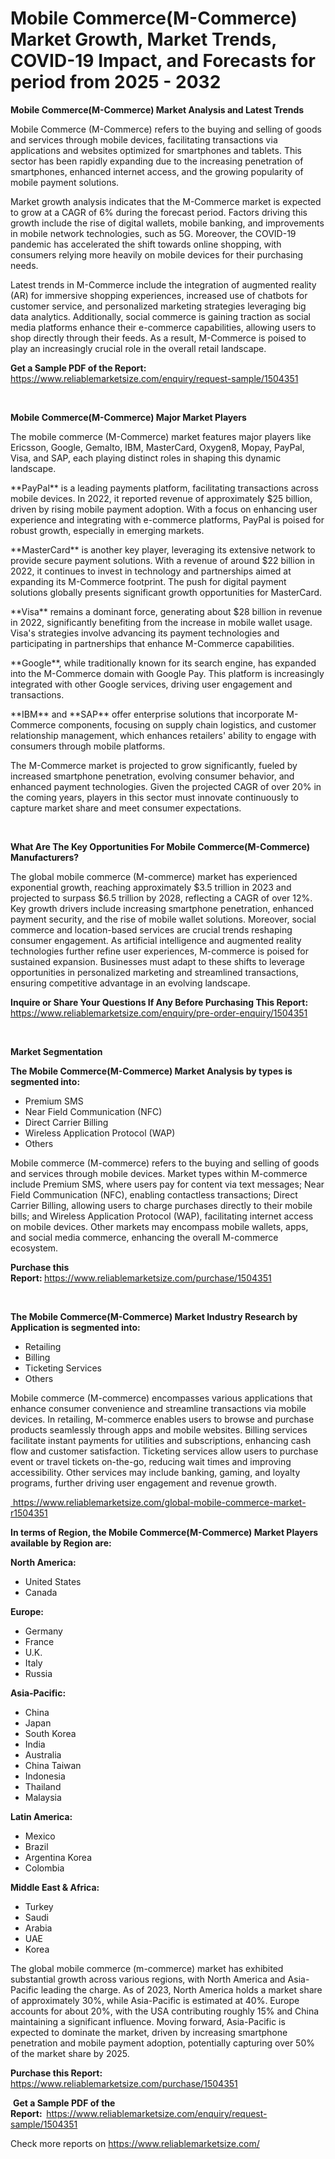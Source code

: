 <p><h1>Mobile Commerce(M-Commerce) Market Growth, Market Trends, COVID-19 Impact, and Forecasts for period from 2025 - 2032</h1></p><p><strong>Mobile Commerce(M-Commerce) Market Analysis and Latest Trends</strong></p>
<p><p>Mobile Commerce (M-Commerce) refers to the buying and selling of goods and services through mobile devices, facilitating transactions via applications and websites optimized for smartphones and tablets. This sector has been rapidly expanding due to the increasing penetration of smartphones, enhanced internet access, and the growing popularity of mobile payment solutions.</p><p>Market growth analysis indicates that the M-Commerce market is expected to grow at a CAGR of 6% during the forecast period. Factors driving this growth include the rise of digital wallets, mobile banking, and improvements in mobile network technologies, such as 5G. Moreover, the COVID-19 pandemic has accelerated the shift towards online shopping, with consumers relying more heavily on mobile devices for their purchasing needs.</p><p>Latest trends in M-Commerce include the integration of augmented reality (AR) for immersive shopping experiences, increased use of chatbots for customer service, and personalized marketing strategies leveraging big data analytics. Additionally, social commerce is gaining traction as social media platforms enhance their e-commerce capabilities, allowing users to shop directly through their feeds. As a result, M-Commerce is poised to play an increasingly crucial role in the overall retail landscape.</p></p>
<p><strong>Get a Sample PDF of the Report:&nbsp;</strong> <a href="https://www.reliablemarketsize.com/enquiry/request-sample/1504351?utm_campaign=1998&utm_medium=2&utm_source=Github&utm_content=ia&utm_term=15022025&utm_id=mobile-commercem-commerce">https://www.reliablemarketsize.com/enquiry/request-sample/1504351</a></p>
<p>&nbsp;</p>
<p><strong>Mobile Commerce(M-Commerce) Major Market Players</strong></p>
<p><p>The mobile commerce (M-Commerce) market features major players like Ericsson, Google, Gemalto, IBM, MasterCard, Oxygen8, Mopay, PayPal, Visa, and SAP, each playing distinct roles in shaping this dynamic landscape.</p><p>**PayPal** is a leading payments platform, facilitating transactions across mobile devices. In 2022, it reported revenue of approximately $25 billion, driven by rising mobile payment adoption. With a focus on enhancing user experience and integrating with e-commerce platforms, PayPal is poised for robust growth, especially in emerging markets.</p><p>**MasterCard** is another key player, leveraging its extensive network to provide secure payment solutions. With a revenue of around $22 billion in 2022, it continues to invest in technology and partnerships aimed at expanding its M-Commerce footprint. The push for digital payment solutions globally presents significant growth opportunities for MasterCard.</p><p>**Visa** remains a dominant force, generating about $28 billion in revenue in 2022, significantly benefiting from the increase in mobile wallet usage. Visa's strategies involve advancing its payment technologies and participating in partnerships that enhance M-Commerce capabilities.</p><p>**Google**, while traditionally known for its search engine, has expanded into the M-Commerce domain with Google Pay. This platform is increasingly integrated with other Google services, driving user engagement and transactions.</p><p>**IBM** and **SAP** offer enterprise solutions that incorporate M-Commerce components, focusing on supply chain logistics, and customer relationship management, which enhances retailers' ability to engage with consumers through mobile platforms.</p><p>The M-Commerce market is projected to grow significantly, fueled by increased smartphone penetration, evolving consumer behavior, and enhanced payment technologies. Given the projected CAGR of over 20% in the coming years, players in this sector must innovate continuously to capture market share and meet consumer expectations.</p></p>
<p>&nbsp;</p>
<p><strong>What Are The Key Opportunities For Mobile Commerce(M-Commerce) Manufacturers?</strong></p>
<p><p>The global mobile commerce (M-commerce) market has experienced exponential growth, reaching approximately $3.5 trillion in 2023 and projected to surpass $6.5 trillion by 2028, reflecting a CAGR of over 12%. Key growth drivers include increasing smartphone penetration, enhanced payment security, and the rise of mobile wallet solutions. Moreover, social commerce and location-based services are crucial trends reshaping consumer engagement. As artificial intelligence and augmented reality technologies further refine user experiences, M-commerce is poised for sustained expansion. Businesses must adapt to these shifts to leverage opportunities in personalized marketing and streamlined transactions, ensuring competitive advantage in an evolving landscape.</p></p>
<p><strong>Inquire or Share Your Questions If Any Before Purchasing This Report:</strong> <a href="https://www.reliablemarketsize.com/enquiry/pre-order-enquiry/1504351?utm_campaign=1998&utm_medium=2&utm_source=Github&utm_content=ia&utm_term=15022025&utm_id=mobile-commercem-commerce">https://www.reliablemarketsize.com/enquiry/pre-order-enquiry/1504351</a></p>
<p>&nbsp;</p>
<p><strong>Market Segmentation</strong></p>
<p><strong>The Mobile Commerce(M-Commerce) Market Analysis by types is segmented into:</strong></p>
<p><ul><li>Premium SMS</li><li>Near Field Communication (NFC)</li><li>Direct Carrier Billing</li><li>Wireless Application Protocol (WAP)</li><li>Others</li></ul></p>
<p><p>Mobile commerce (M-commerce) refers to the buying and selling of goods and services through mobile devices. Market types within M-commerce include Premium SMS, where users pay for content via text messages; Near Field Communication (NFC), enabling contactless transactions; Direct Carrier Billing, allowing users to charge purchases directly to their mobile bills; and Wireless Application Protocol (WAP), facilitating internet access on mobile devices. Other markets may encompass mobile wallets, apps, and social media commerce, enhancing the overall M-commerce ecosystem.</p></p>
<p><strong>Purchase this Report:&nbsp;</strong><a href="https://www.reliablemarketsize.com/purchase/1504351?utm_campaign=1998&utm_medium=2&utm_source=Github&utm_content=ia&utm_term=15022025&utm_id=mobile-commercem-commerce">https://www.reliablemarketsize.com/purchase/1504351</a></p>
<p>&nbsp;</p>
<p><strong>The Mobile Commerce(M-Commerce) Market Industry Research by Application is segmented into:</strong></p>
<p><ul><li>Retailing</li><li>Billing</li><li>Ticketing Services</li><li>Others</li></ul></p>
<p><p>Mobile commerce (M-commerce) encompasses various applications that enhance consumer convenience and streamline transactions via mobile devices. In retailing, M-commerce enables users to browse and purchase products seamlessly through apps and mobile websites. Billing services facilitate instant payments for utilities and subscriptions, enhancing cash flow and customer satisfaction. Ticketing services allow users to purchase event or travel tickets on-the-go, reducing wait times and improving accessibility. Other services may include banking, gaming, and loyalty programs, further driving user engagement and revenue growth.</p></p>
<p><a href="https://www.reliablemarketsize.com/global-mobile-commerce-market-r1504351?utm_campaign=1998&utm_medium=2&utm_source=Github&utm_content=ia&utm_term=15022025&utm_id=mobile-commercem-commerce">&nbsp;https://www.reliablemarketsize.com/global-mobile-commerce-market-r1504351</a></p>
<p><strong>In terms of Region, the Mobile Commerce(M-Commerce) Market Players available by Region are:</strong></p>
<p>
    <p> <strong> North America: </strong>
        <ul>
            <li>United States</li>
            <li>Canada</li>
        </ul>
        </p> 
    <p> <strong> Europe: </strong>
        <ul>
            <li>Germany</li>
            <li>France</li>
            <li>U.K.</li>
            <li>Italy</li>
            <li>Russia</li>
        </ul>
        </p> 
    <p> <strong> Asia-Pacific: </strong>
        <ul>
            <li>China</li>
            <li>Japan</li>
            <li>South Korea</li>
            <li>India</li>
            <li>Australia</li>
            <li>China Taiwan</li>
            <li>Indonesia</li>
            <li>Thailand</li>
            <li>Malaysia</li>
        </ul>
        </p> 
    <p> <strong> Latin America: </strong>
        <ul>
            <li>Mexico</li>
            <li>Brazil</li>
            <li>Argentina Korea</li>
            <li>Colombia</li>
        </ul>
        </p> 
    <p> <strong> Middle East & Africa: </strong>
        <ul>
            <li>Turkey</li>
            <li>Saudi</li>
            <li>Arabia</li>
            <li>UAE</li>
            <li>Korea</li>
        </ul>
    </p>
    </p>
<p><p>The global mobile commerce (m-commerce) market has exhibited substantial growth across various regions, with North America and Asia-Pacific leading the charge. As of 2023, North America holds a market share of approximately 30%, while Asia-Pacific is estimated at 40%. Europe accounts for about 20%, with the USA contributing roughly 15% and China maintaining a significant influence. Moving forward, Asia-Pacific is expected to dominate the market, driven by increasing smartphone penetration and mobile payment adoption, potentially capturing over 50% of the market share by 2025.</p></p>
<p><strong>Purchase this Report: </strong><a href="https://www.reliablemarketsize.com/purchase/1504351?utm_campaign=1998&utm_medium=2&utm_source=Github&utm_content=ia&utm_term=15022025&utm_id=mobile-commercem-commerce">https://www.reliablemarketsize.com/purchase/1504351</a></p>
<p>&nbsp;<strong>Get a Sample PDF of the Report:&nbsp;&nbsp;</strong><a href="https://www.reliablemarketsize.com/enquiry/request-sample/1504351?utm_campaign=1998&utm_medium=2&utm_source=Github&utm_content=ia&utm_term=15022025&utm_id=mobile-commercem-commerce">https://www.reliablemarketsize.com/enquiry/request-sample/1504351</a></p>
<p><strong></strong></p>
<p>Check more reports on <a href="https://www.reliablemarketsize.com/?utm_campaign=1998&utm_medium=2&utm_source=Github&utm_content=ia&utm_term=15022025&utm_id=mobile-commercem-commerce">https://www.reliablemarketsize.com/</a></p>